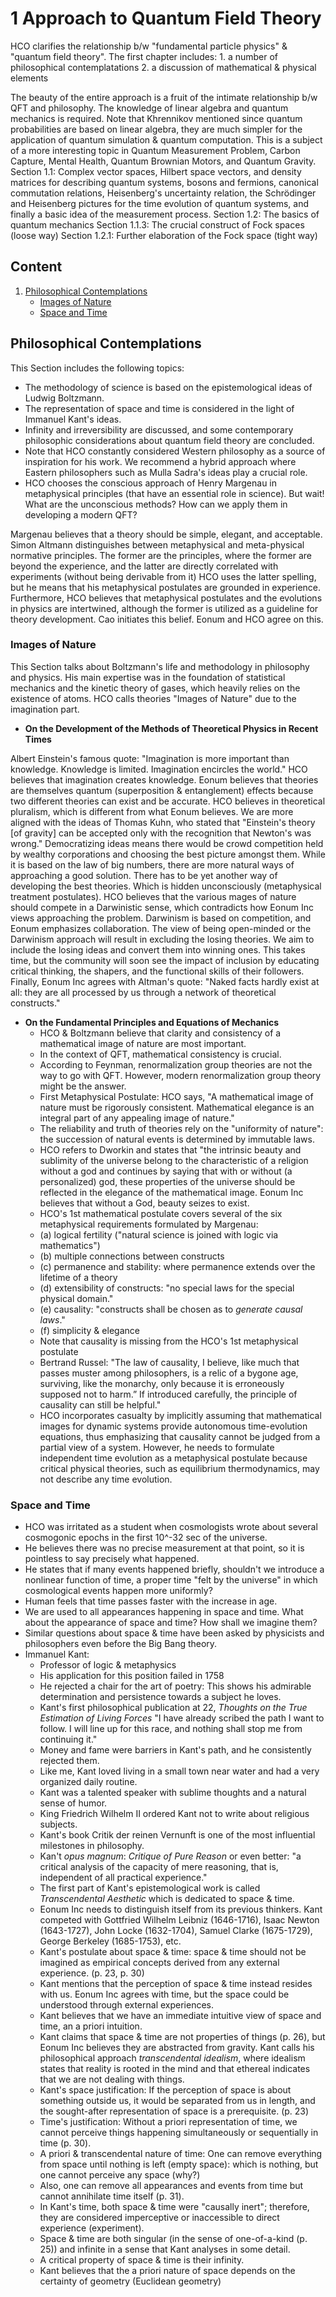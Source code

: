 # 1 Approach to Quantum Field Theory

HCO clarifies the relationship b/w "fundamental particle physics" & "quantum field theory".
    The first chapter includes:
         1. a number of philosophical contemplatations
         2. a discussion of mathematical & physical elements

The beauty of the entire approach is a fruit of the intimate relationship b/w QFT and philosophy. The knowledge of linear
algebra and quantum mechanics is required. Note that Khrennikov mentioned since quantum probabilities are based on linear
algebra, they are much simpler for the application of quantum simulation & quantum computation. This is a subject of a 
more interesting topic in Quantum Measurement Problem, Carbon Capture, Mental Health, Quantum Brownian Motors, and
Quantum Gravity.
Section 1.1: Complex vector spaces, Hilbert space vectors, and density matrices for describing quantum systems, bosons 
and fermions, canonical commutation relations, Heisenberg's uncertainty relation, the Schrödinger and Heisenberg pictures
for the time evolution of quantum systems, and finally a basic idea of the measurement process.
Section 1.2: The basics of quantum mechanics
Section 1.1.3: The crucial construct of Fock spaces (loose way)
Section 1.2.1: Further elaboration of the Fock space (tight way)

## Content

1. [Philosophical Contemplations](#philosophical-contemplations)
   * [Images of Nature](#images-of-nature)
   * [Space and Time](#space-and-time)

## Philosophical Contemplations

This Section includes the following topics:

- The methodology of science is based on the epistemological ideas of Ludwig Boltzmann. 
- The representation of space and time is considered in the light of Immanuel Kant's ideas.
- Infinity and irreversibility are discussed, and some contemporary philosophic considerations about quantum field theory are concluded.
- Note that HCO constantly considered Western philosophy as a source of inspiration for his work. We recommend a hybrid approach where Eastern philosophers such as Mulla Sadra's ideas play a crucial role.
- HCO chooses the conscious approach of Henry Margenau in metaphysical principles (that have an essential role in science). But wait! What are the unconscious methods? How can we apply them in developing a modern QFT?

Margenau believes that a theory should be simple, elegant, and acceptable. 
Simon Altmann distinguishes between metaphysical and meta-physical normative principles. The former are the principles, where the former are beyond the experience, and the latter are directly correlated with experiments (without being derivable from it)
HCO uses the latter spelling, but he means that his metaphysical postulates are grounded in experience.
Furthermore, HCO believes that metaphysical postulates and the evolutions in physics are intertwined, although the former is utilized as a guideline for theory development. Cao initiates this belief. Eonum and HCO agree on this. 


### Images of Nature

This Section talks about Boltzmann's life and methodology in philosophy and physics. His main expertise was in the foundation of statistical mechanics and the kinetic theory of gases, which heavily relies on the existence of atoms.
HCO calls theories "Images of Nature" due to the imagination part.

- **On the Development of the Methods of Theoretical Physics in Recent Times**

Albert Einstein's famous quote: "Imagination is more important than knowledge. Knowledge is limited. Imagination encircles the world."
HCO believes that imagination creates knowledge. Eonum believes that theories are themselves quantum (superposition & entanglement) effects because two different theories can exist and be accurate.
HCO believes in theoretical pluralism, which is different from what Eonum believes. We are more aligned with the ideas of Thomas Kuhn, who stated that "Einstein's theory [of gravity] can be accepted only with the recognition that Newton's was wrong."
Democratizing ideas means there would be crowd competition held by wealthy corporations and choosing the best picture amongst them. While it is based on the law of big numbers, there are more natural ways of approaching a good solution. There has to be yet another way of developing the best theories.
Which is hidden unconsciously (metaphysical treatment postulates). HCO believes that the various mages of nature should compete in a Darwinistic sense, which contradicts how Eonum Inc views approaching the problem. Darwinism is based on competition, and Eonum emphasizes collaboration. The view of being open-minded or the Darwinism approach will result in excluding the losing theories. We aim to include the losing ideas and convert them into winning ones. This takes time, but the community will soon see the impact of inclusion by educating critical thinking, the shapers, and the functional skills of their followers.
Finally, Eonum Inc agrees with Altman's quote: "Naked facts hardly exist at all: they are all processed by us through a network of theoretical constructs."

- **On the Fundamental Principles and Equations of Mechanics**
  * HCO & Boltzmann believe that clarity and consistency of a mathematical image of nature are most important.
  * In the context of QFT, mathematical consistency is crucial.
  * According to Feynman, renormalization group theories are not the way to go with QFT. However, modern renormalization group theory might be the answer.
  * First Metaphysical Postulate: HCO says, "A mathematical image of nature must be rigorously consistent. Mathematical elegance is an integral part of any appealing image of nature."
  * The reliability and truth of theories rely on the "uniformity of nature": the succession of natural events is determined by immutable laws.
  * HCO refers to Dworkin and states that "the intrinsic beauty and sublimity of the universe belong to the characteristic of a religion without a god and continues by saying that with or without (a personalized) god, these properties of the universe should be reflected in the elegance of the mathematical image. Eonum Inc believes that without a God, beauty seizes to exist.
  * HCO's 1st mathematical postulate covers several of the six metaphysical requirements formulated by Margenau:
  * (a) logical fertility ("natural science is joined with logic via mathematics")
  * (b) multiple connections between constructs
  * (c) permanence and stability: where permanence extends over the lifetime of a theory
  * (d) extensibility of constructs: "no special laws for the special physical domain."
  * (e) causality: "constructs shall be chosen as to _generate causal laws_."
  * (f) simplicity & elegance
  * Note that causality is missing from the HCO's 1st metaphysical postulate
  * Bertrand Russel: "The law of causality, I believe, like much that passes muster among philosophers, is a relic of a bygone age, surviving, like the monarchy, only because it is erroneously supposed not to harm.” If introduced carefully, the principle of causality can still be helpful."
  * HCO incorporates casualty by implicitly assuming that mathematical images for dynamic systems provide autonomous time-evolution equations, thus emphasizing that causality cannot be judged from a partial view of a system. However, he needs to formulate independent time evolution as a metaphysical postulate because critical physical theories, such as equilibrium thermodynamics, may not describe any time evolution.

### Space and Time

- HCO was irritated as a student when cosmologists wrote about several cosmogonic epochs in the first 10^-32 sec of the universe.
- He believes there was no precise measurement at that point, so it is pointless to say precisely what happened.
- He states that if many events happened briefly, shouldn't we introduce a nonlinear function of time, a proper time "felt by the universe" in which cosmological events happen more uniformly?
- Human feels that time passes faster with the increase in age.
- We are used to all appearances happening in space and time. What about the appearance of space and time? How shall we imagine them?
- Similar questions about space & time have been asked by physicists and philosophers even before the Big Bang theory.
- Immanuel Kant:
  - Professor of logic & metaphysics
  - His application for this position failed in 1758
  - He rejected a chair for the art of poetry: This shows his admirable determination and persistence towards a subject he loves.
  - Kant's first philosophical publication at 22, _Thoughts on the True Estimation of Living Forces_ "I have already scribed the path I want to follow. I will line up for this race, and nothing shall stop me from continuing it."
  - Money and fame were barriers in Kant's path, and he consistently rejected them.
  - Like me, Kant loved living in a small town near water and had a very organized daily routine.
  - Kant was a talented speaker with sublime thoughts and a natural sense of humor.
  - King Friedrich Wilhelm II ordered Kant not to write about religious subjects.
  - Kant's book Critik der reinen Vernunft is one of the most influential milestones in philosophy.
  - Kan't _opus magnum_: _Critique of Pure Reason_ or even better: "a critical analysis of the capacity of mere reasoning, that is, independent of all practical experience."
  - The first part of Kant's epistemological work is called _Transcendental Aesthetic_ which is dedicated to space & time.
  - Eonum Inc needs to distinguish itself from its previous thinkers. Kant competed with Gottfried Wilhelm Leibniz (1646-1716), Isaac Newton (1643-1727), John Locke (1632-1704), Samuel Clarke (1675-1729), George Berkeley (1685-1753), etc.
  - Kant's postulate about space & time: space & time should not be imagined as empirical concepts derived from any external experience. (p. 23, p. 30)
  - Kant mentions that the perception of space & time instead resides with us. Eonum Inc agrees with time, but the space could be understood through external experiences.
  - Kant believes that we have an immediate intuitive view of space and time, an a priori intuition.
  - Kant claims that space & time are not properties of things (p. 26), but Eonum Inc believes they are abstracted from gravity.
  Kant calls his philosophical approach _transcendental idealism_, where idealism states that reality is rooted in the mind and that ethereal indicates that we are not dealing with things.
  - Kant's space justification: If the perception of space is about something outside us, it would be separated from us in length, and the sought-after representation of space is a prerequisite. (p. 23)
  - Time's justification: Without a priori representation of time, we cannot perceive things happening simultaneously or sequentially in time (p. 30).
  - A priori & transcendental nature of time: One can remove everything from space until nothing is left (empty space): which is nothing, but one cannot perceive any space (why?)
  - Also, one can remove all appearances and events from time but cannot annihilate time itself (p. 31).
  - In Kant's time, both space & time were "causally inert"; therefore, they are considered imperceptive or inaccessible to direct experience (experiment).
  - Space & time are both singular (in the sense of one-of-a-kind (p. 25)) and infinite in a sense that Kant analyses in some detail.
  - A critical property of space & time is their infinity.
  - Kant believes that the a priori nature of space depends on the certainty of geometry (Euclidean geometry)
